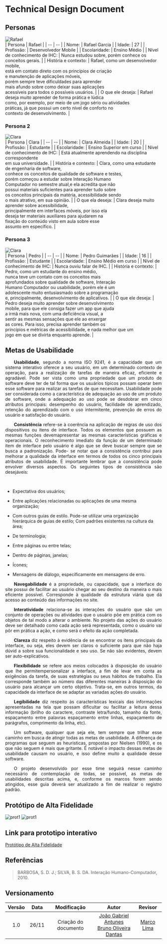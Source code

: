 # Technical Design Document

## Personas
![Rafael](./img/Rafael.webp)
<br>
| Persona | Rafael |
| -- | -- |
| Nome: | Rafael Garcia |
| Idade: | 27 |
| Profissão: | Desenvolvedor Mobile |
| Escolaridade: | Ensino Médio |
| Nível de conhecimento de IHC: | Nunca estudou sobre, porém conhece os conceitos gerais. |
| História e contexto: | Rafael, como um desenvolvedor mobile,<br> está em contato direto com os princípios de criação<br> e manutenção de aplicações móveis,<br> porém sempre teve dificuldades para aprender<br> mais afundo sobre como deixar suas aplicações<br> acessíveis para todos o possíveis usuários. |
| O que ele deseja: | Rafael deseja muito aprender de forma prática e lúdica<br> como, por exemplo, por meio de um jogo sério ou atividades<br> práticas, já que possui um certo nível de conforto no<br> contexto de desenvolvimento. |

### Persona 2
![Clara](./img/Clara.jpg)
<br>
| Persona | Clara |
| -- | -- |
| Nome: | Clara Almeida |
| Idade: | 20 |
| Profissão: | Estudante |
| Escolaridade: | Ensino Superior em curso |
| Nível de conhecimento de IHC: | Está atualmente aprendendo na disciplina correspondente<br> em sua universidade. |
| História e contexto: | Clara, como uma estudante de engenharia de software,<br> conhece os conceitos de qualidade de software e testes,<br> porém começou a estudar sobre Interação Humano<br> Computador no semestre atual,e ela acredita que não<br> possui materiais suficientes para aprender tudo sobre<br> os conceitos principais da matéria, acessibilidade sendo<br> o mais atrativo, em sua opinião. |
| O que ela deseja: | Clara deseja muito aprender sobre acessibilidade,<br>  principalmente em interfaces móveis, por isso ela<br> deseja ter materiais auxiliares para ajudarem na<br> fixação do conteúdo visto em aula sobre esse<br> assunto em específico. |

### Persona 3
![Clara](./img/Pedro.jpg)
<br>
| Persona | Pedro |
| -- | -- |
| Nome: | Pedro Guimarães |
| Idade: | 16 |
| Profissão: | Estudante |
| Escolaridade: | Ensino Médio em curso |
| Nível de conhecimento de IHC: | Nunca ouviu falar de IHC. |
| História e contexto: | Pedro, como um estudante do ensino médio,<br> nunca teve um contato com os conceitos mais<br> aprofundados sobre qualidade de software, Interação<br> Humano Computador ou usabilidade, porém ele é um<br> adolescente muito entusiasmado sobre a programação<br> e, principalmente, desenvolvimento de aplicativos. |
| O que ele deseja: | Pedro deseja muito aprender sobre desenvolvimento<br> mobile, para que ele consiga fazer um app que ajuda<br> a irmã mais nova, com uma deficiência visual, a<br> sentir as mesmas sensações que ele ao enxergar<br> as cores. Para isso, precisa aprender também os<br> princípios e métricas de acessibilidade, e nada melhor que um<br> jogo em que se divirta enquanto aprende. |

## Metas de Usabilidade 

<p align="justify">&emsp;&emsp;<b>Usabilidade</b>, segundo a norma ISO 9241, é a capacidade que um sistema interativo oferece a seu usuário, em um determinado contexto de operação, para a realização de tarefas de maneira eficaz, eficiente e agradável. Pode ser vista como uma propriedade que um produto de software deve ter de tal forma que os usuários típicos possam operar bem esse software para realizar as tarefas de que necessitam. Usabilidade pode ser considerada como a característica de adequação ao uso de um  produto de software, onde a adequação ao uso pode se desdobrar em cinco atributos principais: desempenho do usuário, facilidade de aprendizado, retenção do aprendizado com o uso intermitente, prevenção de erros do usuário e satisfação do usuário.</p>

<p align="justify">&emsp;&emsp;<b>Consistência</b> refere-se à coerência na aplicação de regras de uso dos dispositivos ou itens de interface. Todos os elementos que possuem as mesmas funções devemapresentar as mesmas características gráficas e operacionais. O reconhecimento imediato da função de um determinado item de interface pelo usuário é algo que se deve buscar sempre que se busca a padronização. Pode- se notar que a consistência contribui para melhorar a qualidade da interface em termos de todos os cinco principais atributos de usabilidade. É importante lembrar que a consistência pode envolver diversos aspectos. Os seguintes tipos de consistência são desejáveis:</p><br>

- Expectativa dos usuários; 

- Entre aplicações relacionadas ou aplicações de uma mesma organização; 

- Com outros guias de estilo. Pode-se utilizar uma organização hierárquica de guias de estilo; Com padrões existentes na cultura da área; 

- De terminologia; 

- Entre páginas ou entre telas;

- Dentro de páginas, janelas; 

- Ícones; 

- Mensagens de diálogo, especificamente em mensagens de erro.
<p align="justify">&emsp;&emsp;<b>Navegabilidade</b> é a propriedade, ou capacidade, que a interface do site possui de facilitar ao usuário chegar ao seu destino da maneira o mais eficiente possível. Corresponde à qualidade da estrutura viária que dá acesso ao conteúdo das informações no site.</p>

<p align="justify">&emsp;&emsp;<b>Interatividade</b> relaciona-se às interações do usuário que são um conjunto de operações ou  atividades que o usuário põe em prática com os objetos de tal modo a alterar o ambiente. No  projeto das ações do usuário deve ser detalhado como cada ação será representada, como o usuário vai pôr em prática a ação, e como será o efeito da ação completada.</p>

<p align="justify">&emsp;&emsp;<b>Clareza</b> diz respeito à evidência de se encontrar os itens principais da interface, ou seja, eles  devem ser claros o suficiente para que não haja dúvid a sobre sua funcionalidade e seu uso. Se não são evidentes, devem ser auto-explicativos.</p>

<p align="justify">&emsp;&emsp;<b>Flexibilidade</b> se refere aos meios colocados à disposição do usuário que lhe permitempersonalizar a interface, a fim de levar em conta as exigências da tarefa, de suas estratégias ou seus hábitos de trabalho. Ela corresponde também ao número das diferentes maneiras à disposição do usuário para alcançar um certo objetivo. Trata-se, em outros termos, da capacidade da interface de se adaptar as variadas ações do usuário. </p>

<p align="justify">&emsp;&emsp;<b>Legibilidade</b> diz respeito às características lexicais das informações apresentadas na tela que  possam dificultar ou facilitar a leitura dessa informação (brilho do caractere, contraste letra/fundo, tamanho da fonte, espaçamento entre palavras espaçamento entre linhas, espaçamento de parágrafos, comprimento da linha, etc).</p>


<p align="justify">&emsp;&emsp;Um software, qualquer que seja ele, tem sempre que trilhar esse caminho em busca de atingir todas as metas de usabilidade. A diferença de programas que seguem as heuristicas, propostas por Nielsen (1990), e os que não seguem é mais que gritante. É notável o impacto dessas metas de usabilidade causam no usuário, e isso define muito a qualidade desse software.</p>

<p align="justify">&emsp;&emsp;O projeto desenvolvido por esse time seguirá nesse caminho necessário de contemplação de todas, se possível, as metas de usabilidades descritas acima, e, conforme os marcos forem sendo atingidos, esse guia deverá ser atualizado a fim de realizar o registro padrão. </p>

## Protótipo de Alta Fidelidade
![prot1](./img/prototipoalta/prot1.png)
![prot1](./img/prototipoalta/prot2.png)

## Link para prototipo interativo
[Protótipo de Alta Fidelidade](https://www.figma.com/proto/7jHkaW8AplksTso9M2fXff/Prot%C3%B3tipo-D32?node-id=4%3A71&scaling=min-zoom)
## Referências
> BARBOSA, S. D. J.; SILVA, B. S. DA. Interação Humano-Computador, 2010.


## Versionamento
| Versão | Data | Modificação | Autor | Revisor |
| :---: | :---: | :---: | :---: | :---:|
| 1.0 | 26/11 | Criação do documento | [João Gabriel Antunes](https://github.com/flyerjohn)<br> [Bruno Oliveira Dantas](https://github.com/BrunoOliveiraDantas) | [Marco Lima](https://github.com/markinlimac) |
